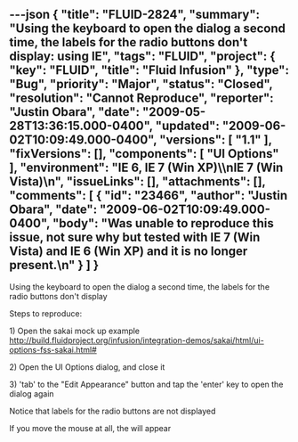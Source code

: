 ---json
{
  "title": "FLUID-2824",
  "summary": "Using the keyboard to open the dialog a second time, the labels for the radio buttons don't display: using IE",
  "tags": "FLUID",
  "project": {
    "key": "FLUID",
    "title": "Fluid Infusion"
  },
  "type": "Bug",
  "priority": "Major",
  "status": "Closed",
  "resolution": "Cannot Reproduce",
  "reporter": "Justin Obara",
  "date": "2009-05-28T13:36:15.000-0400",
  "updated": "2009-06-02T10:09:49.000-0400",
  "versions": [
    "1.1"
  ],
  "fixVersions": [],
  "components": [
    "UI Options"
  ],
  "environment": "IE 6, IE 7 (Win XP)\\\nIE 7 (Win Vista)\n",
  "issueLinks": [],
  "attachments": [],
  "comments": [
    {
      "id": "23466",
      "author": "Justin Obara",
      "date": "2009-06-02T10:09:49.000-0400",
      "body": "Was unable to reproduce this issue, not sure why but tested with IE 7 (Win Vista) and IE 6 (Win XP) and it is no longer present.\n"
    }
  ]
}
---
Using the keyboard to open the dialog a second time, the labels for the radio buttons don't display

Steps to reproduce:

1\) Open the sakai mock up example\
<http://build.fluidproject.org/infusion/integration-demos/sakai/html/ui-options-fss-sakai.html#>

2\) Open the UI Options dialog, and close it

3\) 'tab' to the "Edit Appearance" button and tap the 'enter' key to open the dialog again

Notice that labels for the radio buttons are not displayed

If you move the mouse at all, the will appear

        